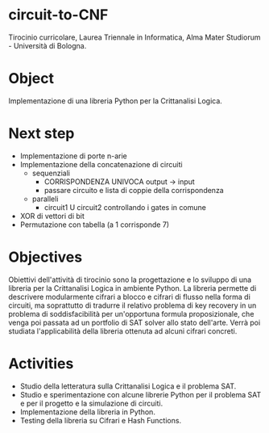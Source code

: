# circuit-to-CNF
Tirocinio curricolare, Laurea Triennale in Informatica, Alma Mater Studiorum - Università di Bologna.

# Object
Implementazione di una libreria Python per la Crittanalisi Logica.

# Next step
+ Implementazione di porte n-arie
+ Implementazione della concatenazione di circuiti
  + sequenziali
    + CORRISPONDENZA UNIVOCA output -> input
    + passare circuito e lista di coppie della corrispondenza
  + paralleli
    + circuit1 U circuit2 controllando i gates in comune 
+ XOR di vettori di bit
+ Permutazione con tabella (a 1 corrisponde 7)

# Objectives
Obiettivi dell'attività di tirocinio sono la progettazione e lo sviluppo di una libreria per la Crittanalisi Logica in ambiente Python. 
La libreria permette di descrivere modularmente cifrari a blocco e cifrari di flusso nella forma di circuiti, ma soprattutto di tradurre il relativo problema di key recovery in un problema di soddisfacibilità per un'opportuna formula proposizionale, che venga poi passata ad un portfolio di SAT solver allo stato dell'arte.
Verrà poi studiata l'applicabilità della libreria ottenuta ad alcuni cifrari concreti.

# Activities
+ Studio della letteratura sulla Crittanalisi Logica e il problema SAT.
+ Studio e sperimentazione con alcune librerie Python per il problema SAT e per il progetto e la simulazione di circuiti.
+ Implementazione della libreria in Python.
+ Testing della libreria su Cifrari e Hash Functions.
